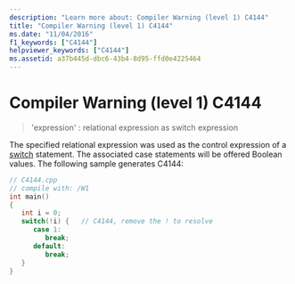 ```yaml
---
description: "Learn more about: Compiler Warning (level 1) C4144"
title: "Compiler Warning (level 1) C4144"
ms.date: "11/04/2016"
f1_keywords: ["C4144"]
helpviewer_keywords: ["C4144"]
ms.assetid: a37b445d-dbc6-43b4-8d95-ffd0e4225464
---
```

# Compiler Warning (level 1) C4144

> 'expression' : relational expression as switch expression

The specified relational expression was used as the control expression of a [switch](../../cpp/switch-statement-cpp.md) statement. The associated case statements will be offered Boolean values. The following sample generates C4144:

```cpp
// C4144.cpp
// compile with: /W1
int main()
{
   int i = 0;
   switch(!i) {   // C4144, remove the ! to resolve
      case 1:
         break;
      default:
         break;
   }
}
```
